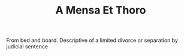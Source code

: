---
title: A Mensa Et Thoro
letter: A
permalink: "/definitions/a-mensa-et-thoro.html"
body: From bed and board. Descriptive of a limited divorce or separation by judicial
  sentence
published_at: '2018-07-07'
layout: post
---